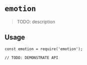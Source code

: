 # `emotion`

> TODO: description

## Usage

```
const emotion = require('emotion');

// TODO: DEMONSTRATE API
```
